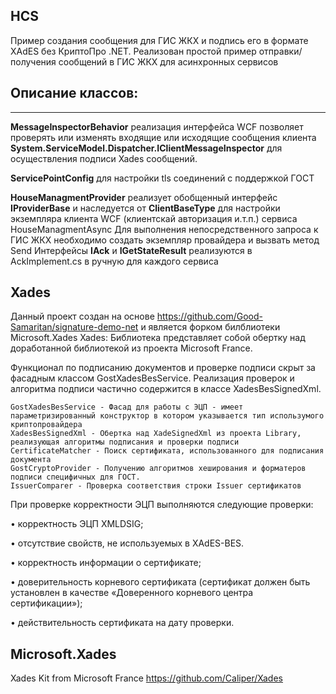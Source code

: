 ## HCS
Пример создания сообщения для ГИС ЖКХ и подпись его в формате  XAdES без КриптоПро .NET.
Реализован простой пример отправки/получения сообщений в ГИС ЖКХ для асинхронных сервисов
## Описание классов:
***
**MessageInspectorBehavior** реализация интерфейса WCF позволяет проверять или изменять входящие или исходящие сообщения клиента **System.ServiceModel.Dispatcher.IClientMessageInspector** для осуществления подписи Xades сообщений.

**ServicePointConfig** для настройки tls соединений с поддержкой ГОСТ 

**HouseManagmentProvider** реализует обобщенный интерфейс **IProviderBase** и наследуется от **ClientBaseType** для настройки экземпляра клиента WCF (клиентскай авторизация и.т.п.) сервиса HouseManagmentAsync
Для выполнения непосредственного запроса к ГИС ЖКХ необходимо создать экземпляр провайдера и вызвать метод Send
Интерфейсы **IAck** и **IGetStateResult** реализуются в AckImplement.cs в ручную для каждого сервиса

## Xades
Данный проект создан на основе https://github.com/Good-Samaritan/signature-demo-net и является форком билблиотеки Microsoft.Xades 
Xades: Библиотека представляет собой обертку над доработанной библиотекой из проекта Microsoft France.

Функционал по подписанию документов и проверке подписи скрыт за фасадным классом GostXadesBesService. 
Реализация проверок и алгоритма подписи частично содержится в классе XadesBesSignedXml. 
```
GostXadesBesService - Фасад для работы с ЭЦП - имеет параметризированный конструктор в котором указывается тип использумого криптопровайдера
XadesBesSignedXml - Обертка над XadeSignedXml из проекта Library, реализующая алгоритмы подписания и проверки подписи
CertificateMatcher - Поиск сертификата, использованного для подписания документа
GostCryptoProvider - Получению алгоритмов хеширования и форматеров подписи специфичных для ГОСТ.
IssuerComparer - Проверка соответствия строки Issuer сертификатов
```
При проверке корректности ЭЦП выполняются следующие проверки:

•	корректность ЭЦП XMLDSIG;

•	отсутствие свойств, не используемых в XAdES-BES.

•	корректность информации о сертификате;

•	доверительность корневого сертификата (сертификат должен быть установлен в качестве «Доверенного корневого центра сертификации»);

•	действительность сертификата на дату проверки.

## Microsoft.Xades
Xades Kit from Microsoft France https://github.com/Caliper/Xades


